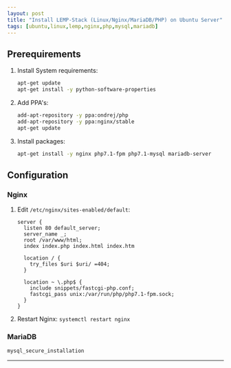 ```yaml
---
layout: post
title: "Install LEMP-Stack (Linux/Nginx/MariaDB/PHP) on Ubuntu Server"
tags: [ubuntu,linux,lemp,nginx,php,mysql,mariadb]
---
```


## Prerequirements
1. Install System requirements:
   ```bash
   apt-get update
   apt-get install -y python-software-properties
   ```
2. Add PPA's:
   ```bash
   add-apt-repository -y ppa:ondrej/php
   add-apt-repository -y ppa:nginx/stable
   apt-get update
   ```
3. Install packages:
   ```bash
   apt-get install -y nginx php7.1-fpm php7.1-mysql mariadb-server
   ```

## Configuration
### Nginx
1. Edit `/etc/nginx/sites-enabled/default`:
   ```
   server {
     listen 80 default_server;
	 server_name _;
     root /var/www/html;
     index index.php index.html index.htm

     location / {
       try_files $uri $uri/ =404;
     }

     location ~ \.php$ {
       include snippets/fastcgi-php.conf;
       fastcgi_pass unix:/var/run/php/php7.1-fpm.sock;
     }
   }
   ```
2. Restart Nginx: `systemctl restart nginx`

### MariaDB
```bash
mysql_secure_installation
```

---

